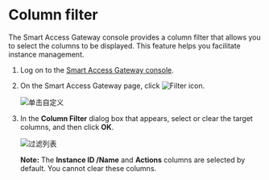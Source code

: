 # Column filter

The Smart Access Gateway console provides a column filter that allows you to select the columns to be displayed. This feature helps you facilitate instance management.

1.  Log on to the [Smart Access Gateway console](https://smartag.console.aliyun.com).

2.  On the Smart Access Gateway page, click ![Filter icon](https://static-aliyun-doc.oss-cn-hangzhou.aliyuncs.com/assets/img/en-US/3222731061/p129103.png).

    ![单击自定义](https://static-aliyun-doc.oss-cn-hangzhou.aliyuncs.com/assets/img/en-US/3222731061/p101726.png)

3.  In the **Column Filter** dialog box that appears, select or clear the target columns, and then click **OK**.

    ![过滤列表](https://static-aliyun-doc.oss-cn-hangzhou.aliyuncs.com/assets/img/en-US/3222731061/p129101.png)

    **Note:** The **Instance ID /Name** and **Actions** columns are selected by default. You cannot clear these columns.


